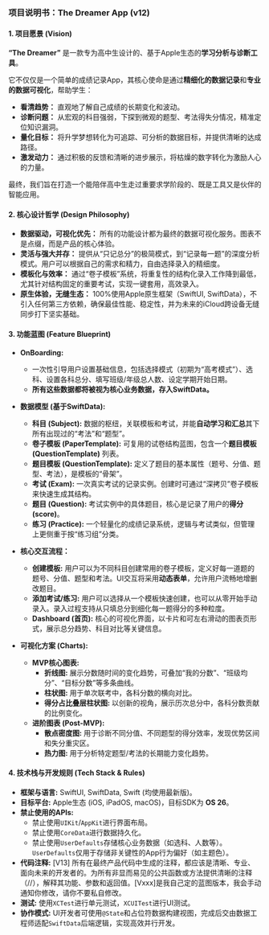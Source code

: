 ### **项目说明书：The Dreamer App (v12)**

#### **1. 项目愿景 (Vision)**

**“The Dreamer”** 是一款专为高中生设计的、基于Apple生态的**学习分析与诊断工具**。

它不仅仅是一个简单的成绩记录App，其核心使命是通过**精细化的数据记录**和**专业的数据可视化**，帮助学生：
*   **看清趋势：** 直观地了解自己成绩的长期变化和波动。
*   **诊断问题：** 从宏观的科目强弱，下探到微观的题型、考法得失分情况，精准定位知识漏洞。
*   **量化目标：** 将升学梦想转化为可追踪、可分析的数据目标，并提供清晰的达成路径。
*   **激发动力：** 通过积极的反馈和清晰的进步展示，将枯燥的数字转化为激励人心的力量。

最终，我们旨在打造一个能陪伴高中生走过重要求学阶段的、既是工具又是伙伴的智能应用。

#### **2. 核心设计哲学 (Design Philosophy)**

*   **数据驱动，可视化优先：** 所有的功能设计都为最终的数据可视化服务。图表不是点缀，而是产品的核心体验。
*   **灵活与强大并存：** 提供从“只记总分”的极简模式，到“记录每一题”的深度分析模式。用户可以根据自己的需求和精力，自由选择录入的精细度。
*   **模板化与效率：** 通过“卷子模板”系统，将重复性的结构化录入工作降到最低，尤其针对结构固定的重要考试，实现一键套用，高效录入。
*   **原生体验，无缝生态：** 100%使用Apple原生框架（SwiftUI, SwiftData），不引入任何第三方依赖，确保最佳性能、稳定性，并为未来的iCloud跨设备无缝同步打下坚实基础。

#### **3. 功能蓝图 (Feature Blueprint)**

*   **OnBoarding:**
    *   一次性引导用户设置基础信息，包括选择模式（初期为“高考模式”）、选科、设置各科总分、填写班级/年级总人数、设定学期开始日期。
    *   **所有这些数据都将被视为核心业务数据，存入SwiftData。**

*   **数据模型 (基于SwiftData):**
    *   **科目 (Subject):** 数据的枢纽，关联模板和考试，并能**自动学习和汇总**其下所有出现过的“考法”和“题型”。
    *   **卷子模板 (PaperTemplate):** 可复用的试卷结构蓝图，包含一个**题目模板 (QuestionTemplate)** 列表。
    *   **题目模板 (QuestionTemplate):** 定义了题目的基本属性（题号、分值、题型、考法），是模板的“骨架”。
    *   **考试 (Exam):** 一次真实考试的记录实例。创建时可通过“深拷贝”卷子模板来快速生成其结构。
    *   **题目 (Question):** 考试实例中的具体题目，核心是记录了用户的**得分 (score)**。
    *   **练习 (Practice):** 一个轻量化的成绩记录系统，逻辑与考试类似，但管理上更侧重于按“练习组”分类。

*   **核心交互流程：**
    *   **创建模板:** 用户可以为不同科目创建常用的卷子模板，定义好每一道题的题号、分值、题型和考法。UI交互将采用**动态表单**，允许用户流畅地增删改题目。
    *   **添加考试/练习:** 用户可以选择从一个模板快速创建，也可以从零开始手动录入。录入过程支持从只填总分到细化每一题得分的多种粒度。
    *   **Dashboard (首页):** 核心的可视化界面，以卡片和可左右滑动的图表页形式，展示总分趋势、科目对比等关键信息。

*   **可视化方案 (Charts):**
    *   **MVP核心图表:**
        *   **折线图:** 展示分数随时间的变化趋势，可叠加“我的分数”、“班级均分”、“目标分数”等多条曲线。
        *   **柱状图:** 用于单次联考中，各科分数的横向对比。
        *   **得分占比叠层柱状图:** 以创新的视角，展示历次总分中，各科分数贡献的比例变化。
    *   **进阶图表 (Post-MVP):**
        *   **散点密度图:** 用于诊断不同分值、不同题型的得分效率，发现优势区间和失分重灾区。
        *   **热力图:** 用于分析特定题型/考法的长期能力变化趋势。

#### **4. 技术栈与开发规则 (Tech Stack & Rules)**

*   **框架与语言:** SwiftUI, SwiftData, Swift (均使用最新版)。
*   **目标平台:** Apple生态 (iOS, iPadOS, macOS)，目标SDK为 **OS 26**。
*   **禁止使用的APIs:**
    *   禁止使用`UIKit`/`AppKit`进行界面布局。
    *   禁止使用`CoreData`进行数据持久化。
    *   禁止使用`UserDefaults`存储核心业务数据（如选科、人数等）。`UserDefaults`仅用于存储非关键性的App行为偏好（如主题色）。
*   **代码注释:** [V13] 所有在最终产品代码中生成的注释，都应该是清晰、专业、面向未来的开发者的。为所有非显而易见的公共函数或方法提供清晰的注释（//），解释其功能、参数和返回值。[Vxxx]是我自己定的蓝图版本，我会手动通知你修改，请你不要私自修改。
*   **测试:** 使用`XCTest`进行单元测试，`XCUITest`进行UI测试。
*   **协作模式:** UI开发者可使用`@State`和占位符数据构建视图，完成后交由数据工程师适配`SwiftData`后端逻辑，实现高效并行开发。